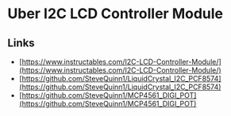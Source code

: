 # Uber I2C LCD Controller Module

## Links

* [https://www.instructables.com/I2C-LCD-Controller-Module/](https://www.instructables.com/I2C-LCD-Controller-Module/)
* [https://github.com/SteveQuinn1/LiquidCrystal_I2C_PCF8574](https://github.com/SteveQuinn1/LiquidCrystal_I2C_PCF8574)
* [https://github.com/SteveQuinn1/MCP4561_DIGI_POT](https://github.com/SteveQuinn1/MCP4561_DIGI_POT)
